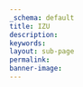 ```yaml
---
_schema: default
title: IZU
description:
keywords:
layout: sub-page
permalink:
banner-image:
---
```

